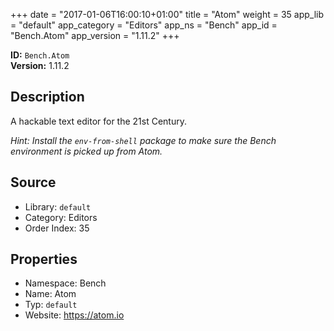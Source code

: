 ﻿+++
date = "2017-01-06T16:00:10+01:00"
title = "Atom"
weight = 35
app_lib = "default"
app_category = "Editors"
app_ns = "Bench"
app_id = "Bench.Atom"
app_version = "1.11.2"
+++

**ID:** `Bench.Atom`  
**Version:** 1.11.2  
<!--more-->

## Description
A hackable text editor for the 21st Century.

_Hint: Install the `env-from-shell` package to make sure the Bench environment
is picked up from Atom._

## Source

* Library: `default`
* Category: Editors
* Order Index: 35

## Properties

* Namespace: Bench
* Name: Atom
* Typ: `default`
* Website: <https://atom.io>

